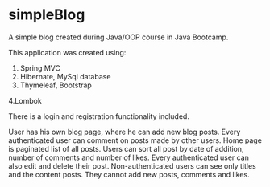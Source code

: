 # simpleBlog
A simple blog created during Java/OOP course in Java Bootcamp.

This application was created using:
1. Spring MVC
2. Hibernate, MySql database
3. Thymeleaf, Bootstrap

4.Lombok

There is a login and registration functionality included.

User has his own blog page, where he can add new blog posts. Every authenticated user can comment on posts made by other users. Home page is paginated list of all posts. Users can sort all post by date of addition, number of comments and number of likes. Every authenticated user can also edit and delete their post.
Non-authenticated users can see only titles and the content posts. They cannot add new posts, comments and likes.
